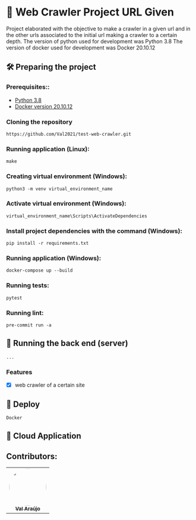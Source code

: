 # 🚀 Web Crawler Project URL Given

Project elaborated with the objective to make a crawler in a given url and in the other urls associated to the initial url making a crawler to a certain depth.
The version of python used for development was Python 3.8
The version of docker used for development was Docker 20.10.12

## 🛠 Preparing the project
### Prerequisites::
- [Python 3.8](https://www.python.org/)
- [Docker version 20.10.12](https://www.docker.com/)

### Cloning the repository
    https://github.com/Val2021/test-web-crawler.git


### Running application (Linux):
    make

### Creating virtual environment (Windows):
    python3 -m venv virtual_environment_name

### Activate virtual environment  (Windows):

    virtual_environment_name\Scripts\ActivateDependencies

### Install project dependencies with the command (Windows):
    pip install -r requirements.txt

### Running application (Windows):
    docker-compose up --build

### Running tests:
    pytest

### Running lint:
    pre-commit run -a
    

## 🎲 Running the back end (server)
    ...

### Features
- [x] web crawler of a certain site

## 🚀 Deploy
    Docker

## 🚀 Cloud Application

## Contributors:
<table>
  <tr>
    <td align="center">
        <a href="https://github.com/Val2021">
        <img style="border-radius: 50%;" src="https://avatars.githubusercontent.com/u/63678413?v=4" width="100px;" alt=""/>
        <br /><sub><b>Val Araújo</b></sub></a><br />
    </td>
  </tr>
</table>

